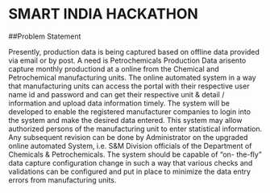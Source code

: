 # SMART INDIA HACKATHON

##Problem Statement

Presently, production data is being captured based on offline data provided via email or by post. A need is Petrochemicals Production Data arisento capture monthly productiond at a online from the Chemical and Petrochemical manufacturing units. The online automated system in a way that manufacturing units can access the portal with their respective user name id and password and can get their respective unit & detail / information and upload data information timely. The system will be developed to enable the registered manufacturer companies to login into the system and make the desired data entered. This system may allow authorized persons of the manufacturing unit to enter statistical information. Any subsequent revision can be done by Administrator on the upgraded online automated System, i.e. S&M Division officials of the Department of Chemicals & Petrochemicals. The system should be capable of “on- the-fly” data capture configuration change in such a way that various checks and validations can be configured and put in place to minimize the data entry errors from manufacturing units.

